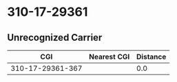 # 310-17-29361
## Unrecognized Carrier


| CGI | Nearest CGI | Distance |
|-----|-------------|----------|
| 310-17-29361-367 |  | 0.0 |
